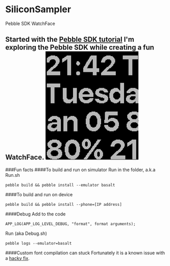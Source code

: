 # SiliconSampler
Pebble SDK WatchFace

Started with the [Pebble SDK tutorial](https://developer.getpebble.com/blog/2014/06/10/Pebble-SDK-Tutorial-1/) I'm exploring the Pebble SDK while creating a fun WatchFace.
![Version1](Version1.png)
---
###Fun facts
####To build and run on simulator
Run in the folder, a.k.a Run.sh

	pebble build && pebble install --emulator basalt

####To build and run on device

	pebble build && pebble install --phone=[IP address]

####Debug
Add to the code

	APP_LOG(APP_LOG_LEVEL_DEBUG, "format", format arguments);
	
Run (aka Debug.sh)

	pebble logs --emulator=basalt

####Custom font compilation can stuck
Fortunately it is a known issue with a [hacky fix](https://forums.getpebble.com/discussion/30424/pebble-build-stopped-around-building-resources).